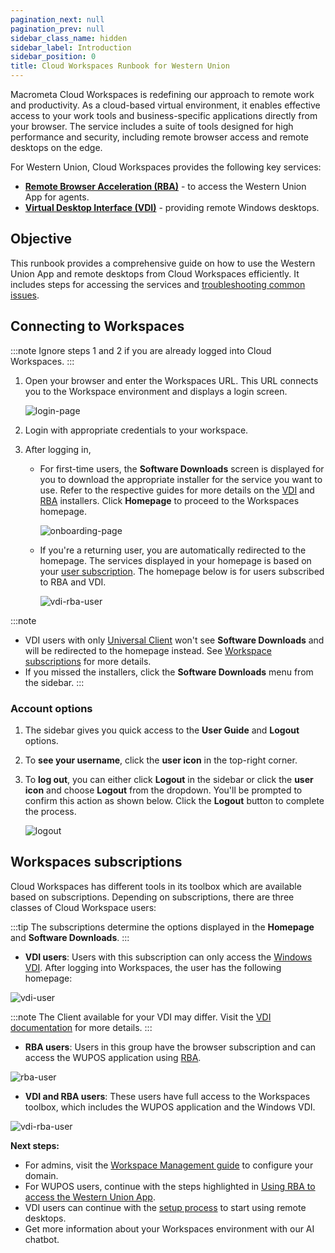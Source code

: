 ```yaml
---
pagination_next: null
pagination_prev: null
sidebar_class_name: hidden
sidebar_label: Introduction
sidebar_position: 0
title: Cloud Workspaces Runbook for Western Union 
---
```


Macrometa Cloud Workspaces is redefining our approach to remote work and productivity. As a cloud-based virtual environment, it enables effective access to your work tools and business-specific applications directly from your browser. The service includes a suite of tools designed for high performance and security, including remote browser access and remote desktops on the edge.

For Western Union, Cloud Workspaces provides the following key services:

- [**Remote Browser Acceleration (RBA)**](./rba/index.md) - to access the Western Union App for agents.
- [**Virtual Desktop Interface (VDI)**](./vdi/index.md) - providing remote Windows desktops.

## **Objective**

This runbook provides a comprehensive guide on how to use the Western Union App and remote desktops from Cloud Workspaces efficiently. It includes steps for accessing the services and [troubleshooting common issues](./troubleshooting/index.md).

## **Connecting to Workspaces**

:::note
Ignore steps 1 and 2 if you are already logged into Cloud Workspaces.
:::

1. Open your browser and enter the Workspaces URL. This URL connects you to the Workspace environment and displays a login screen.

    ![login-page](/img/runbook-images/login-page.png)

2. Login with appropriate credentials to your workspace.
3. After logging in,
   
     - For first-time users, the **Software Downloads** screen is displayed for you to download the appropriate installer for the service you want to use. Refer to the respective guides for more details on the [VDI](./vdi/index.md) and [RBA](./rba/index.md) installers. Click **Homepage** to proceed to the Workspaces homepage.
   
        ![onboarding-page](/img/runbook-images/download-windows.png)

     - If you're a returning user, you are automatically redirected to the homepage. The services displayed in your homepage is based on your [user subscription](#workspaces-subscriptions). The homepage below is for users subscribed to RBA and VDI.

        ![vdi-rba-user](/img/runbook-images/new-homepage.png)

:::note
- VDI users with only [Universal Client](./vdi/index.md#accessing-vdi) won't see **Software Downloads** and will be redirected to the homepage instead. See [Workspace subscriptions](#workspaces-subscriptions) for more details.
- If you missed the installers, click the **Software Downloads** menu from the sidebar.
:::

### Account options

1. The sidebar gives you quick access to the **User Guide** and **Logout** options.

2. To **see your username**, click the **user icon** in the top-right corner.

3. To **log out**, you can either click **Logout** in the sidebar or click the **user icon** and choose **Logout** from the dropdown. You'll be prompted to confirm this action as shown below. Click the **Logout** button to complete the process.
   
      ![logout](/img/runbook-images/logout.png)


## **Workspaces subscriptions**

Cloud Workspaces has different tools in its toolbox which are available based on subscriptions. Depending on subscriptions, there are three classes of Cloud Workspace users:

:::tip
The subscriptions determine the options displayed in the **Homepage** and **Software Downloads**.
:::

- **VDI users**: Users with this subscription can only access the [Windows VDI](./vdi/index.md). After logging into Workspaces, the user has the following homepage:

![vdi-user](/img/runbook-images/vdi-windows.png)

:::note
The Client available for your VDI may differ. Visit the [VDI documentation](./vdi/index.md#accessing-vdi) for more details.
:::

- **RBA users**: Users in this group have the browser subscription and can access the WUPOS application using [RBA](./rba/index.md).

![rba-user](/img/runbook-images/rba.png)

- **VDI and RBA users**: These users have full access to the Workspaces toolbox, which includes the WUPOS application and the Windows VDI.

![vdi-rba-user](/img/runbook-images/rba-vdi.png)

**Next steps:**
- For admins, visit the [Workspace Management guide](workspace-management.md) to configure your domain.
- For WUPOS users, continue with the steps highlighted in [ Using RBA to access the Western Union App](./rba/index.md).
- VDI users can continue with the [setup process](./vdi/index.md) to start using remote desktops.
- Get more information about your Workspaces environment with our AI chatbot.

